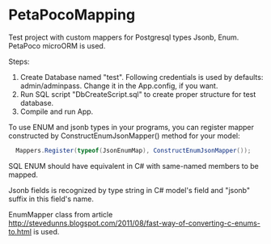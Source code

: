 # PetaPocoMapping
Test project with custom mappers for Postgresql types Jsonb, Enum. PetaPoco microORM is used.

Steps:

1. Create Database named "test". Following credentials is used by defaults: admin/adminpass. Change it in the App.config, if you want.
2. Run SQL script "DbCreateScript.sql" to create proper structure for test database.
3. Compile and run App.

To use ENUM and jsonb types in your programs, you can register mapper constructed by ConstructEnumJsonMapper() method for your model:
```csharp
  Mappers.Register(typeof(JsonEnumMap), ConstructEnumJsonMapper());
```

SQL ENUM should have equivalent in C# with same-named members to be mapped.

Jsonb fields is recognized by type string in C# model's field and "jsonb" suffix in this field's name.

EnumMapper class from article http://stevedunns.blogspot.com/2011/08/fast-way-of-converting-c-enums-to.html is used.
